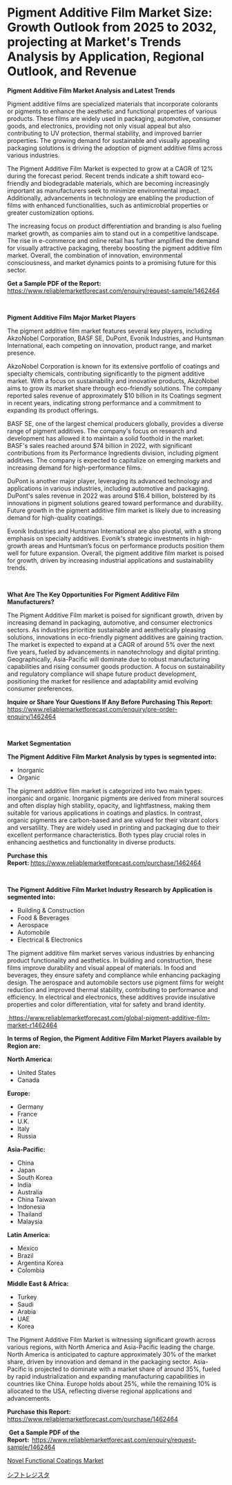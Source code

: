 <p><h1>Pigment Additive Film Market Size: Growth Outlook from 2025 to 2032, projecting at Market's Trends Analysis by Application, Regional Outlook, and Revenue</h1></p><p><strong>Pigment Additive Film Market Analysis and Latest Trends</strong></p>
<p><p>Pigment additive films are specialized materials that incorporate colorants or pigments to enhance the aesthetic and functional properties of various products. These films are widely used in packaging, automotive, consumer goods, and electronics, providing not only visual appeal but also contributing to UV protection, thermal stability, and improved barrier properties. The growing demand for sustainable and visually appealing packaging solutions is driving the adoption of pigment additive films across various industries.</p><p>The Pigment Additive Film Market is expected to grow at a CAGR of 12% during the forecast period. Recent trends indicate a shift toward eco-friendly and biodegradable materials, which are becoming increasingly important as manufacturers seek to minimize environmental impact. Additionally, advancements in technology are enabling the production of films with enhanced functionalities, such as antimicrobial properties or greater customization options.</p><p>The increasing focus on product differentiation and branding is also fueling market growth, as companies aim to stand out in a competitive landscape. The rise in e-commerce and online retail has further amplified the demand for visually attractive packaging, thereby boosting the pigment additive film market. Overall, the combination of innovation, environmental consciousness, and market dynamics points to a promising future for this sector.</p></p>
<p><strong>Get a Sample PDF of the Report:&nbsp;</strong> <a href="https://www.reliablemarketforecast.com/enquiry/request-sample/1462464?utm_campaign=1840&utm_medium=2&utm_source=Github&utm_content=ia&utm_term=03022025&utm_id=pigment-additive-film">https://www.reliablemarketforecast.com/enquiry/request-sample/1462464</a></p>
<p>&nbsp;</p>
<p><strong>Pigment Additive Film Major Market Players</strong></p>
<p><p>The pigment additive film market features several key players, including AkzoNobel Corporation, BASF SE, DuPont, Evonik Industries, and Huntsman International, each competing on innovation, product range, and market presence.</p><p>AkzoNobel Corporation is known for its extensive portfolio of coatings and specialty chemicals, contributing significantly to the pigment additive market. With a focus on sustainability and innovative products, AkzoNobel aims to grow its market share through eco-friendly solutions. The company reported sales revenue of approximately $10 billion in its Coatings segment in recent years, indicating strong performance and a commitment to expanding its product offerings.</p><p>BASF SE, one of the largest chemical producers globally, provides a diverse range of pigment additives. The company's focus on research and development has allowed it to maintain a solid foothold in the market. BASF's sales reached around $74 billion in 2022, with significant contributions from its Performance Ingredients division, including pigment additives. The company is expected to capitalize on emerging markets and increasing demand for high-performance films.</p><p>DuPont is another major player, leveraging its advanced technology and applications in various industries, including automotive and packaging. DuPont's sales revenue in 2022 was around $16.4 billion, bolstered by its innovations in pigment solutions geared toward performance and durability. Future growth in the pigment additive film market is likely due to increasing demand for high-quality coatings.</p><p>Evonik Industries and Huntsman International are also pivotal, with a strong emphasis on specialty additives. Evonik's strategic investments in high-growth areas and Huntsman’s focus on performance products position them well for future expansion. Overall, the pigment additive film market is poised for growth, driven by increasing industrial applications and sustainability trends.</p></p>
<p>&nbsp;</p>
<p><strong>What Are The Key Opportunities For Pigment Additive Film Manufacturers?</strong></p>
<p><p>The Pigment Additive Film market is poised for significant growth, driven by increasing demand in packaging, automotive, and consumer electronics sectors. As industries prioritize sustainable and aesthetically pleasing solutions, innovations in eco-friendly pigment additives are gaining traction. The market is expected to expand at a CAGR of around 5% over the next five years, fueled by advancements in nanotechnology and digital printing. Geographically, Asia-Pacific will dominate due to robust manufacturing capabilities and rising consumer goods production. A focus on sustainability and regulatory compliance will shape future product development, positioning the market for resilience and adaptability amid evolving consumer preferences.</p></p>
<p><strong>Inquire or Share Your Questions If Any Before Purchasing This Report:</strong> <a href="https://www.reliablemarketforecast.com/enquiry/pre-order-enquiry/1462464?utm_campaign=1840&utm_medium=2&utm_source=Github&utm_content=ia&utm_term=03022025&utm_id=pigment-additive-film">https://www.reliablemarketforecast.com/enquiry/pre-order-enquiry/1462464</a></p>
<p>&nbsp;</p>
<p><strong>Market Segmentation</strong></p>
<p><strong>The Pigment Additive Film Market Analysis by types is segmented into:</strong></p>
<p><ul><li>Inorganic</li><li>Organic</li></ul></p>
<p><p>The pigment additive film market is categorized into two main types: inorganic and organic. Inorganic pigments are derived from mineral sources and often display high stability, opacity, and lightfastness, making them suitable for various applications in coatings and plastics. In contrast, organic pigments are carbon-based and are valued for their vibrant colors and versatility. They are widely used in printing and packaging due to their excellent performance characteristics. Both types play crucial roles in enhancing aesthetics and functionality in diverse products.</p></p>
<p><strong>Purchase this Report:&nbsp;</strong><a href="https://www.reliablemarketforecast.com/purchase/1462464?utm_campaign=1840&utm_medium=2&utm_source=Github&utm_content=ia&utm_term=03022025&utm_id=pigment-additive-film">https://www.reliablemarketforecast.com/purchase/1462464</a></p>
<p>&nbsp;</p>
<p><strong>The Pigment Additive Film Market Industry Research by Application is segmented into:</strong></p>
<p><ul><li>Building & Construction</li><li>Food & Beverages</li><li>Aerospace</li><li>Automobile</li><li>Electrical & Electronics</li></ul></p>
<p><p>The pigment additive film market serves various industries by enhancing product functionality and aesthetics. In building and construction, these films improve durability and visual appeal of materials. In food and beverages, they ensure safety and compliance while enhancing packaging design. The aerospace and automobile sectors use pigment films for weight reduction and improved thermal stability, contributing to performance and efficiency. In electrical and electronics, these additives provide insulative properties and color differentiation, vital for safety and brand identity.</p></p>
<p><a href="https://www.reliablemarketforecast.com/global-pigment-additive-film-market-r1462464?utm_campaign=1840&utm_medium=2&utm_source=Github&utm_content=ia&utm_term=03022025&utm_id=pigment-additive-film">&nbsp;https://www.reliablemarketforecast.com/global-pigment-additive-film-market-r1462464</a></p>
<p><strong>In terms of Region, the Pigment Additive Film Market Players available by Region are:</strong></p>
<p>
    <p> <strong> North America: </strong>
        <ul>
            <li>United States</li>
            <li>Canada</li>
        </ul>
        </p> 
    <p> <strong> Europe: </strong>
        <ul>
            <li>Germany</li>
            <li>France</li>
            <li>U.K.</li>
            <li>Italy</li>
            <li>Russia</li>
        </ul>
        </p> 
    <p> <strong> Asia-Pacific: </strong>
        <ul>
            <li>China</li>
            <li>Japan</li>
            <li>South Korea</li>
            <li>India</li>
            <li>Australia</li>
            <li>China Taiwan</li>
            <li>Indonesia</li>
            <li>Thailand</li>
            <li>Malaysia</li>
        </ul>
        </p> 
    <p> <strong> Latin America: </strong>
        <ul>
            <li>Mexico</li>
            <li>Brazil</li>
            <li>Argentina Korea</li>
            <li>Colombia</li>
        </ul>
        </p> 
    <p> <strong> Middle East & Africa: </strong>
        <ul>
            <li>Turkey</li>
            <li>Saudi</li>
            <li>Arabia</li>
            <li>UAE</li>
            <li>Korea</li>
        </ul>
    </p>
    </p>
<p><p>The Pigment Additive Film Market is witnessing significant growth across various regions, with North America and Asia-Pacific leading the charge. North America is anticipated to capture approximately 30% of the market share, driven by innovation and demand in the packaging sector. Asia-Pacific is projected to dominate with a market share of around 35%, fueled by rapid industrialization and expanding manufacturing capabilities in countries like China. Europe holds about 25%, while the remaining 10% is allocated to the USA, reflecting diverse regional applications and advancements.</p></p>
<p><strong>Purchase this Report: </strong><a href="https://www.reliablemarketforecast.com/purchase/1462464?utm_campaign=1840&utm_medium=2&utm_source=Github&utm_content=ia&utm_term=03022025&utm_id=pigment-additive-film">https://www.reliablemarketforecast.com/purchase/1462464</a></p>
<p>&nbsp;<strong>Get a Sample PDF of the Report:&nbsp;&nbsp;</strong><a href="https://www.reliablemarketforecast.com/enquiry/request-sample/1462464?utm_campaign=1840&utm_medium=2&utm_source=Github&utm_content=ia&utm_term=03022025&utm_id=pigment-additive-film">https://www.reliablemarketforecast.com/enquiry/request-sample/1462464</a></p>
<p><strong></strong></p>
<p><p><a href="https://github.com/vimar16th/Market-Research-Report-List-7/blob/main/novel-functional-coatings-market.md?utm_campaign=1840&utm_medium=2&utm_source=Github&utm_content=ia&utm_term=03022025&utm_id=pigment-additive-film">Novel Functional Coatings Market</a></p><p><a href="https://github.com/mohamedbakry57/Market-Research-Report-List-6/blob/main/662811934898.md?utm_campaign=1840&utm_medium=2&utm_source=Github&utm_content=ia&utm_term=03022025&utm_id=pigment-additive-film">シフトレジスタ</a></p></p>